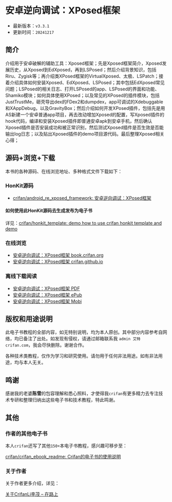 # 安卓逆向调试：XPosed框架

* 最新版本：`v3.3.1`
* 更新时间：`20241217`

## 简介

介绍用于安卓破解的辅助工具：Xposed框架；先是Xposed框架简介，Xposed发展历史，从Xposed到EdXposed，再到LSPosed；然后介绍背景知识，包括Riru、Zygisk等；再介绍类XPosed框架的VirtualXposed、太极、LSPatch；接着介绍具体如何安装Xposed、EdXposed、LSPosed；其中包括EdXposed常见问题；LSPosed的相关日志、打开LSPosed的app、LSPosed的界面和功能、Shamiko模块；如何具体使用XPosed；以及常见的XPosed的插件模块，包括JustTrustMe，砸壳导出dex的FDex2和dumpdex，app可调试的Xdebuggable和XAppDebug，以及GravityBox；然后介绍如何开发XPosed插件，包括先是用AS新建一个安卓普通app项目，再去改动增加Xposed的配置，写Xposed插件的hook代码，编译和安装Xposed插件即普通安卓apk到安卓手机，然后确认Xposed插件是否安装成功和被正常识别，然后测试Xposed插件是否生效是否能输出log日志；以及贴出Xposed插件的demo项目源代码。最后整理Xposed相关心得；

## 源码+浏览+下载

本书的各种源码、在线浏览地址、多种格式文件下载如下：

### HonKit源码

* [crifan/android_re_xposed_framework: 安卓逆向调试：XPosed框架](https://github.com/crifan/android_re_xposed_framework)

#### 如何使用此HonKit源码去生成发布为电子书

详见：[crifan/honkit_template: demo how to use crifan honkit template and demo](https://github.com/crifan/honkit_template)

### 在线浏览

* [安卓逆向调试：XPosed框架 book.crifan.org](https://book.crifan.org/books/android_re_xposed_framework/website/)
* [安卓逆向调试：XPosed框架 crifan.github.io](https://crifan.github.io/android_re_xposed_framework/website/)

### 离线下载阅读

* [安卓逆向调试：XPosed框架 PDF](https://book.crifan.org/books/android_re_xposed_framework/pdf/android_re_xposed_framework.pdf)
* [安卓逆向调试：XPosed框架 ePub](https://book.crifan.org/books/android_re_xposed_framework/epub/android_re_xposed_framework.epub)
* [安卓逆向调试：XPosed框架 Mobi](https://book.crifan.org/books/android_re_xposed_framework/mobi/android_re_xposed_framework.mobi)

## 版权和用途说明

此电子书教程的全部内容，如无特别说明，均为本人原创。其中部分内容参考自网络，均已备注了出处。如发现有侵权，请通过邮箱联系我 `admin 艾特 crifan.com`，我会尽快删除。谢谢合作。

各种技术类教程，仅作为学习和研究使用。请勿用于任何非法用途。如有非法用途，均与本人无关。

## 鸣谢

感谢我的老婆**陈雪**的包容理解和悉心照料，才使得我`crifan`有更多精力去专注技术专研和整理归纳出这些电子书和技术教程，特此鸣谢。

## 其他

### 作者的其他电子书

本人`crifan`还写了其他`150+`本电子书教程，感兴趣可移步至：

[crifan/crifan_ebook_readme: Crifan的电子书的使用说明](https://github.com/crifan/crifan_ebook_readme)

### 关于作者

关于作者更多介绍，详见：

[关于CrifanLi李茂 – 在路上](https://www.crifan.org/about/)
